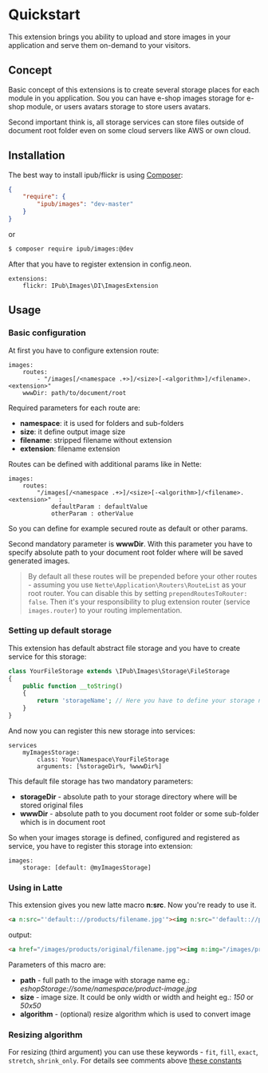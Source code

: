 # Quickstart

This extension brings you ability to upload and store images in your application and serve them on-demand to your visitors.

## Concept

Basic concept of this extensions is to create several storage places for each module in you application. Sou you can have e-shop images storage for e-shop module, or users avatars storage to store users avatars.

Second important think is, all storage services can store files outside of document root folder even on some cloud servers like AWS or own cloud.

## Installation

The best way to install ipub/flickr is using  [Composer](http://getcomposer.org/):

```json
{
	"require": {
		"ipub/images": "dev-master"
	}
}
```

or

```sh
$ composer require ipub/images:@dev
```

After that you have to register extension in config.neon.

```neon
extensions:
	flickr: IPub\Images\DI\ImagesExtension
```

## Usage

### Basic configuration

At first you have to configure extension route:

```neon
images:
	routes:
		- "/images[/<namespace .+>]/<size>[-<algorithm>]/<filename>.<extension>"
	wwwDir: path/to/document/root
```

Required parameters for each route are:

* **namespace**: it is used for folders and sub-folders
* **size**: it define output image size
* **filename**: stripped filename without extension
* **extension**: filename extension

Routes can be defined with additional params like in Nette:

```neon
images:
	routes:
		"/images[/<namespace .+>]/<size>[-<algorithm>]/<filename>.<extension>"  :
			defaultParam : defaultValue
			otherParam : otherValue
```

So you can define for example secured route as default or other params.

Second mandatory parameter is **wwwDir**. With this parameter you have to specify absolute path to your document root folder where will be saved generated images. 

> By default all these routes will be prepended before your other routes - assuming you use `Nette\Application\Routers\RouteList` as your root router. You can disable this by setting `prependRoutesToRouter: false`. Then it's your responsibility to plug extension router (service `images.router`) to your routing implementation.

### Setting up default storage

This extension has default abstract file storage and you have to create service for this storage:

```php
class YourFileStorage extends \IPub\Images\Storage\FileStorage
{
	public function __toString()
	{
		return 'storageName'; // Here you have to define your storage name. This name have to be unique
	}
}
```

And now you can register this new storage into services:

```neon
services
	myImagesStorage:
		class: Your\Namespace\YourFileStorage
		arguments: [%storageDir%, %wwwDir%]
```

This default file storage has two mandatory parameters:

* **storageDir** - absolute path to your storage directory where will be stored original files
* **wwwDir** - absolute path to you document root folder or some sub-folder which is in document root 

So when your images storage is defined, configured and registered as service, you have to register this storage into extension:

```neon
images:
	storage: [default: @myImagesStorage]
```

### Using in Latte

This extension gives you new latte macro **n:src**. Now you're ready to use it.

```html
<a n:src="'default:://products/filename.jpg'"><img n:src="'default:://products/filename.jpg', '200x200', 'fill'" /></a>
```

output:

```html
<a href="/images/products/original/filename.jpg"><img n:img="/images/products/200x200-fill/filename.jpg" /></a>
```

Parameters of this macro are:

* **path** - full path to the image with storage name eg.: *eshopStorage://some/namespace/product-image.jpg*
* **size** - image size. It could be only width or width and height eg.: *150* or *50x50*
* **algorithm** - (optional) resize algorithm which is used to convert image

### Resizing algorithm

For resizing (third argument) you can use these keywords - `fit`, `fill`, `exact`, `stretch`, `shrink_only`. For details see comments above [these constants](http://api.nette.org/2.0/source-common.Image.php.html#105)
